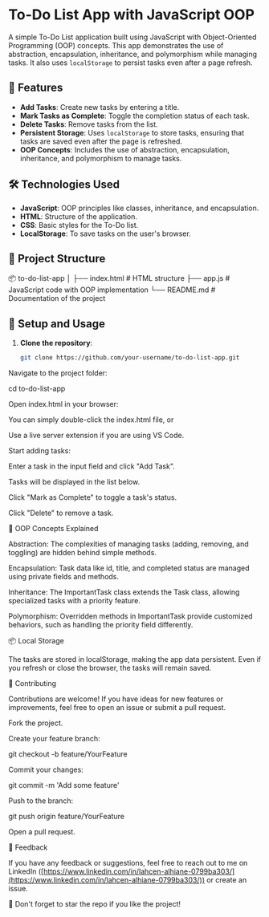 # To-Do List App with JavaScript OOP

A simple To-Do List application built using JavaScript with Object-Oriented Programming (OOP) concepts. This app demonstrates the use of abstraction, encapsulation, inheritance, and polymorphism while managing tasks. It also uses `localStorage` to persist tasks even after a page refresh.

## 🚀 Features

- **Add Tasks**: Create new tasks by entering a title.
- **Mark Tasks as Complete**: Toggle the completion status of each task.
- **Delete Tasks**: Remove tasks from the list.
- **Persistent Storage**: Uses `localStorage` to store tasks, ensuring that tasks are saved even after the page is refreshed.
- **OOP Concepts**: Includes the use of abstraction, encapsulation, inheritance, and polymorphism to manage tasks.

## 🛠️ Technologies Used

- **JavaScript**: OOP principles like classes, inheritance, and encapsulation.
- **HTML**: Structure of the application.
- **CSS**: Basic styles for the To-Do list.
- **LocalStorage**: To save tasks on the user's browser.

## 📂 Project Structure

📦 to-do-list-app │ ├── index.html # HTML structure ├── app.js # JavaScript code with OOP implementation └── README.md # Documentation of the project

## 🔧 Setup and Usage

1. **Clone the repository**:
   ```bash
   git clone https://github.com/your-username/to-do-list-app.git
   
Navigate to the project folder:

cd to-do-list-app

Open index.html in your browser:

You can simply double-click the index.html file, or

Use a live server extension if you are using VS Code.

Start adding tasks:

Enter a task in the input field and click "Add Task".

Tasks will be displayed in the list below.

Click "Mark as Complete" to toggle a task's status.

Click "Delete" to remove a task.

🧠 OOP Concepts Explained

Abstraction: The complexities of managing tasks (adding, removing, and toggling) are hidden behind simple methods.

Encapsulation: Task data like id, title, and completed status are managed using private fields and methods.

Inheritance: The ImportantTask class extends the Task class, allowing specialized tasks with a priority feature.

Polymorphism: Overridden methods in ImportantTask provide customized behaviors, such as handling the priority field differently.

📦 Local Storage

The tasks are stored in localStorage, making the app data persistent. Even if you refresh or close the browser, the tasks will remain saved.

🤝 Contributing

Contributions are welcome! If you have ideas for new features or improvements, feel free to open an issue or submit a pull request.

Fork the project.

Create your feature branch:

git checkout -b feature/YourFeature

Commit your changes:

git commit -m 'Add some feature'

Push to the branch:

git push origin feature/YourFeature

Open a pull request.

💬 Feedback

If you have any feedback or suggestions, feel free to reach out to me on LinkedIn ([https://www.linkedin.com/in/lahcen-alhiane-0799ba303/](https://www.linkedin.com/in/lahcen-alhiane-0799ba303/)) or create an issue.

🌟 Don't forget to star the repo if you like the project!
